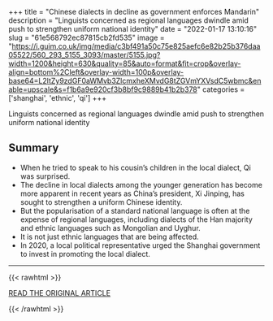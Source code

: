 +++
title = "Chinese dialects in decline as government enforces Mandarin"
description = "Linguists concerned as regional languages dwindle amid push to strengthen uniform national identity"
date = "2022-01-17 13:10:16"
slug = "61e568792ec87815cb2fd535"
image = "https://i.guim.co.uk/img/media/c3bf491a50c75e825aefc6e82b25b376daa05522/560_293_5155_3093/master/5155.jpg?width=1200&height=630&quality=85&auto=format&fit=crop&overlay-align=bottom%2Cleft&overlay-width=100p&overlay-base64=L2ltZy9zdGF0aWMvb3ZlcmxheXMvdG8tZGVmYXVsdC5wbmc&enable=upscale&s=f1b6a9e920cf3b8bf9c9889b41b2b378"
categories = ['shanghai', 'ethnic', 'qi']
+++

Linguists concerned as regional languages dwindle amid push to strengthen uniform national identity

## Summary

- When he tried to speak to his cousin’s children in the local dialect, Qi was surprised.
- The decline in local dialects among the younger generation has become more apparent in recent years as China’s president, Xi Jinping, has sought to strengthen a uniform Chinese identity.
- But the popularisation of a standard national language is often at the expense of regional languages, including dialects of the Han majority and ethnic languages such as Mongolian and Uyghur.
- It is not just ethnic languages that are being affected.
- In 2020, a local political representative urged the Shanghai government to invest in promoting the local dialect.

---

{{< rawhtml >}}
  <p class="article-category">
    <a target="_blank" href="https://www.theguardian.com/world/2022/jan/16/chinese-dialects-in-decline-as-government-enforces-mandarin">READ THE ORIGINAL ARTICLE</a>
  </p>
{{< /rawhtml >}}
